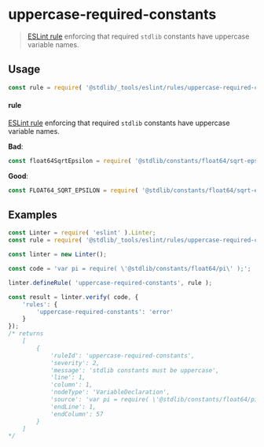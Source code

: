 <!--

@license Apache-2.0

Copyright (c) 2018 The Stdlib Authors.

Licensed under the Apache License, Version 2.0 (the "License");
you may not use this file except in compliance with the License.
You may obtain a copy of the License at

   http://www.apache.org/licenses/LICENSE-2.0

Unless required by applicable law or agreed to in writing, software
distributed under the License is distributed on an "AS IS" BASIS,
WITHOUT WARRANTIES OR CONDITIONS OF ANY KIND, either express or implied.
See the License for the specific language governing permissions and
limitations under the License.

-->

# uppercase-required-constants

> [ESLint rule][eslint-rules] enforcing that required `stdlib` constants have uppercase variable names.

<section class="intro">

</section>

<!-- /.intro -->

<section class="usage">

## Usage

```javascript
const rule = require( '@stdlib/_tools/eslint/rules/uppercase-required-constants' );
```

#### rule

[ESLint rule][eslint-rules] enforcing that required `stdlib` constants have uppercase variable names.

**Bad**:

<!-- eslint-disable stdlib/uppercase-required-constants -->

```javascript
const float64SqrtEpsilon = require( '@stdlib/constants/float64/sqrt-eps' );
```

**Good**:

```javascript
const FLOAT64_SQRT_EPSILON = require( '@stdlib/constants/float64/sqrt-eps' );
```

</section>

<!-- /.usage -->

<section class="examples">

## Examples

<!-- eslint no-undef: "error" -->

```javascript
const Linter = require( 'eslint' ).Linter;
const rule = require( '@stdlib/_tools/eslint/rules/uppercase-required-constants' );

const linter = new Linter();

const code = 'var pi = require( \'@stdlib/constants/float64/pi\' );';

linter.defineRule( 'uppercase-required-constants', rule );

const result = linter.verify( code, {
    'rules': {
        'uppercase-required-constants': 'error'
    }
});
/* returns
    [
        {
            'ruleId': 'uppercase-required-constants',
            'severity': 2,
            'message': 'stdlib constants must be uppercase',
            'line': 1,
            'column': 1,
            'nodeType': 'VariableDeclaration',
            'source': 'var pi = require( \'@stdlib/constants/float64/pi\' );',
            'endLine': 1,
            'endColumn': 57
        }
    ]
*/
```

</section>

<!-- /.examples -->

<!-- Section for related `stdlib` packages. Do not manually edit this section, as it is automatically populated. -->

<section class="related">

</section>

<!-- /.related -->

<!-- Section for all links. Make sure to keep an empty line after the `section` element and another before the `/section` close. -->

<section class="links">

[eslint-rules]: https://eslint.org/docs/developer-guide/working-with-rules

</section>

<!-- /.links -->
